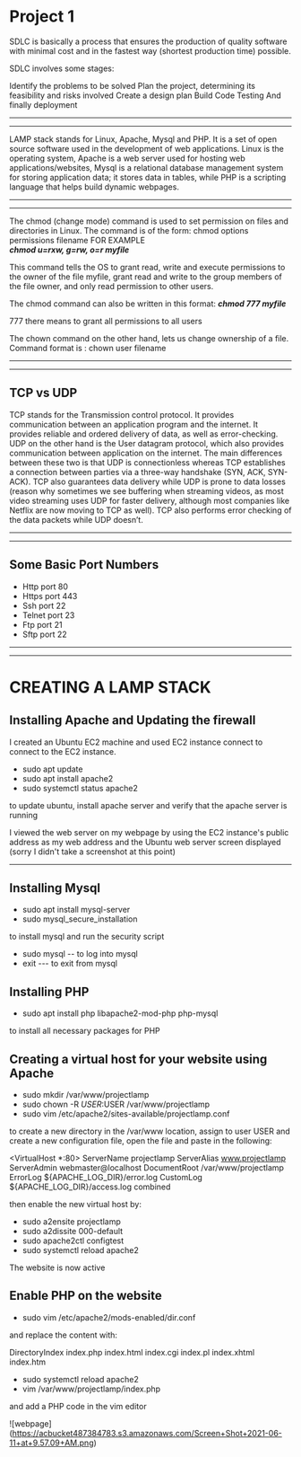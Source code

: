 # Project 1

SDLC is basically a process that ensures the production of quality software with minimal cost and in the fastest way (shortest production time) possible.

SDLC involves some stages:

Identify the problems to be solved
Plan the project, determining its feasibility and risks involved
Create a design plan
Build
Code Testing
And finally deployment

___
___


LAMP stack stands for Linux, Apache, Mysql and PHP. It is a set of open source software used in the development of web applications. Linux is the operating system, Apache is a web server used for hosting web applications/websites, Mysql is a relational database management system for storing application data; it stores data in tables, while PHP is a scripting language that helps build dynamic webpages.

___
___

The chmod (change mode) command is used to set permission on files and directories in Linux. The command is of the form: chmod options permissions filename FOR EXAMPLE  
__*chmod u=rxw, g=rw, o=r myfile*__

This command tells the OS to grant read, write and execute permissions to the owner of the file myfile, grant read and write to the group members of the file owner, and only read permission to other users.

The chmod command can also be written in this format: __*chmod 777 myfile*__

777 there means to grant all permissions to all users


The chown command on the other hand, lets us change ownership of a file. Command format is : chown user filename

___
___
## TCP vs UDP

TCP stands for the Transmission control protocol. It provides communication between an application program and the internet. It provides reliable and ordered delivery of data, as well as error-checking. UDP on the other hand is the User datagram protocol, which also provides communication between application on the internet. 
The main differences between these two is that UDP is connectionless whereas TCP establishes a connection between parties via a three-way handshake (SYN, ACK, SYN-ACK). TCP also guarantees data delivery while UDP is prone to data losses (reason why sometimes we see buffering when streaming videos, as most video streaming uses UDP for faster delivery, although most companies like Netflix are now moving to TCP as well). TCP also performs error checking of the data packets while UDP doesn’t.

___
___

## Some Basic Port Numbers
* Http        port  80
* Https      port 443
* Ssh        port  22
* Telnet     port 23 
* Ftp         port 21
* Sftp        port 22

___
___

# CREATING A LAMP STACK

## Installing Apache and Updating the firewall

I created an Ubuntu EC2 machine and used EC2 instance connect to connect to the EC2 instance.


* sudo apt update
* sudo apt install apache2
* sudo systemctl status apache2

to update ubuntu, install apache server and verify that the apache server is running

I viewed the web server on my webpage by using the EC2 instance's public address as my web address and the Ubuntu web server screen displayed (sorry I didn't take a screenshot at this point)
___

## Installing Mysql

* sudo apt install mysql-server
* sudo mysql_secure_installation

to install mysql and run the security script

* sudo mysql -- to log into mysql
* exit --- to exit from mysql

## Installing PHP

* sudo apt install php libapache2-mod-php php-mysql

to install all necessary packages for PHP


## Creating a virtual host for your website using Apache

* sudo mkdir /var/www/projectlamp
* sudo chown -R $USER:$USER /var/www/projectlamp
* sudo vim /etc/apache2/sites-available/projectlamp.conf

to create a new directory in the /var/www location, assign to user USER and create a new configuration file, open the file and paste in the following:

<VirtualHost *:80>
    ServerName projectlamp
    ServerAlias www.projectlamp 
    ServerAdmin webmaster@localhost
    DocumentRoot /var/www/projectlamp
    ErrorLog ${APACHE_LOG_DIR}/error.log
    CustomLog ${APACHE_LOG_DIR}/access.log combined
</VirtualHost>

then enable the new virtual host by:
* sudo a2ensite projectlamp
* sudo a2dissite 000-default
* sudo apache2ctl configtest
* sudo systemctl reload apache2

The website is now active

## Enable PHP on the website

* sudo vim /etc/apache2/mods-enabled/dir.conf
 
 and replace the content with:

 DirectoryIndex index.php index.html index.cgi index.pl index.xhtml index.htm

* sudo systemctl reload apache2
* vim /var/www/projectlamp/index.php

and add a PHP code in the vim editor

![webpage] 
(https://acbucket487384783.s3.amazonaws.com/Screen+Shot+2021-06-11+at+9.57.09+AM.png)








